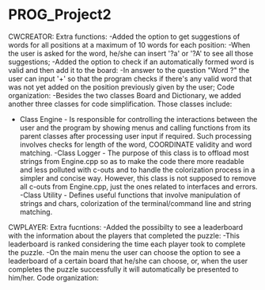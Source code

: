 # PROG_Project2
CWCREATOR:
Extra functions:
-Added the option to get suggestions of words for all positions at a maximum of 10 words for each position:
    -When the user is asked for the word, he/she can insert '?a' or '?A' to see all those suggestions;
-Added the option to check if an automatically formed word is valid and then add it to the board:
    -In answer to the question "Word ?" the user can input '+' so that the program checks if there's any valid word 
    that was not yet added on the position previously given by the user;
Code organization:
-Besides the two classes Board and Dictionary, we added another three classes for code simplification. Those classes include:
  - Class Engine - Is responsible for controlling the interactions between the user and the program
                   by showing menus and calling functions from its parent classes after processing user input if required.
                   Such processing involves checks for length of the word, COORDINATE validity and word matching.
   -Class Logger - The purpose of this class is to offload most strings from Engine.cpp so as to make the code there more readable and
                   less polluted with c-outs and to handle the colorization process in a simpler and concise way. However, this class
                   is not supposed to remove all c-outs from Engine.cpp, just the ones related to interfaces and errors.
    -Class Utility - Defines useful functions that involve manipulation of strings and chars, colorization of the
                     terminal/command line and string matching.
                     
                     
CWPLAYER:
Extra fucntions:
-Added the possibilty to see a leaderboard with the information about the players that completed the puzzle:
   -This leaderboard is ranked considering the time each player took to complete the puzzle.
   -On the main menu the user can choose the option to see a leaderboard of a certain board that he/she can choose, or, when the user
   completes the puzzle successfully it will automatically be presented to him/her.
Code organization:
